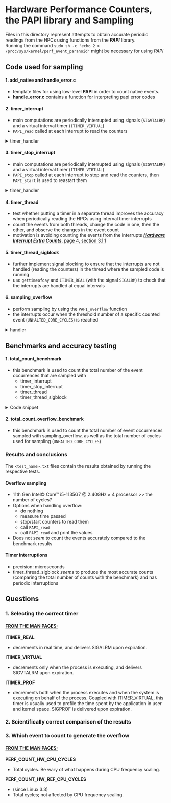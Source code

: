 # Hardware Performance Counters, the PAPI library and Sampling

Files in this directory represent attempts to obtain accurate periodic readings from the HPCs using functions from the ***PAPI*** library.<br>
Running the command `sudo sh -c "echo 2 > /proc/sys/kernel/perf_event_paranoid"` might be necessary for using *PAPI*

## Code used for sampling

#### 1. add_native and handle_error.c
 - template files for using low-level **PAPI** in order to count native events.
 - **handle_error.c** contains a function for interpreting papi error codes

#### 2. timer_interrupt
- main computations are periodically interrupted using signals (`SIGVTALRM`) and a virtual interval timer (`ITIMER_VIRTUAL`)
- `PAPI_read` called at each interrupt to read the counters
<details>
 <summary> timer_handler </summary>
 <pre>
  void timer_handler(int sig){
    /* The function called at the interrupt */ <br>
    /* Read the counters */
    if (PAPI_read(EventSet, values) != PAPI_OK){
            printf("read error\n");
            handle_error(1);
        } <br>
    /* Print the result */
    printf("result (%s): %lld\n", EVENT, values[0]);
    }</pre>
</details>

#### 3. timer_stop_interrupt
- main computations are periodically interrupted using signals (`SIGVTALRM`) and a virtual interval timer (`ITIMER_VIRTUAL`)
- `PAPI_stop` called at each interrupt to stop and read the counters, then `PAPI_start` is used to reastart them
<details>
 <summary> timer_handler </summary>
 <pre>
  void timer_handler(int sig){
    /* The function called at the interrupt */ <br>
    /* Read the counters by stopping them */
    if (PAPI_stop(EventSet, values) != PAPI_OK){
            printf("stop error\n");
            handle_error(1);
        } <br>
    /* Print the result */
    printf("result (%s): %lld\n", EVENT, values[0]); <br>
    /* Add it to the count */
    sum += values[0]; <br>
    /* Restart the counters */
    if (PAPI_start(EventSet) != PAPI_OK){
            printf("start error\n");
            handle_error(1);
        }
   }
</pre>
</details>

#### 4. timer_thread

- test whether putting a timer in a separate thread improves the accuracy when periodically reading the HPCs using interval timer interrupts
- count the events from both threads, change the code in one, then the other, and observe the changes in the event count
- motivation is avoiding counting the events from the interrupts [***Hardware Interrupt Extra Counts***, page 4, section 3.1.1](https://icl.utk.edu/files/publications/2010/icl-utk-451-2010.pdf)

#### 5. timer_thread_sigblock

- further implement signal blocking to ensure that the interrupts are not handled (reading the counters) in the thread where the sampled code is running
- use `gettimeofday` and `ITIMER_REAL` (with the signal `SIGALRM`) to check that the interrupts are handled at equal intervals

#### 6. sampling_overflow

- perform sampling by using the `PAPI_overflow` function
- the interrupts occur when the threshold number of a specific counted event (`UNHALTED_CORE_CYCLES`) is reached
<details>
 <summary> handler </summary>
 <pre>
    /* Find the code for the native event */
    retval = PAPI_event_name_to_code(CYCLES, &count);
    if (retval != PAPI_OK){
        printf("event error");
        handle_error(retval);
    } <br>
    /* Add it to the eventset */
    retval = PAPI_add_event(EventSet, count);
    if (retval != PAPI_OK) handle_error(retval); <br>
    /* Set overflow */
    retval = PAPI_overflow(EventSet, count, PERIOD, 0, handler);
    if( retval != PAPI_OK){
        printf("overflow error\n");
        handle_error(retval);
    }
 </pre>
</details>

## Benchmarks and accuracy testing

#### 1. total_count_benchmark

- this benchmark is used to count the total number of the event occurrences that are sampled with
  - timer_interrupt
  - timer_stop_interrupt
  - timer_thread
  - timer_thread_sigblock
<details>
 <summary> Code snippet </summary>
 <pre>
  /* Start counting */
    if (PAPI_start(EventSet) != PAPI_OK){
        printf("start error");
        handle_error(1);
    }<br>
    /* Do some computation here */ 
    int j = 0;
    for(int i = 0; i<10000000; i++){
        j = j+i;
    }<br>
    PAPI_read(EventSet, values);<br>
    printf("result (%s): %lld\n", EVENT, values[0]);<br>
    if (PAPI_stop(EventSet, values) != PAPI_OK)
        handle_error(1);<br>
    printf(" end result (%s): %lld\n", EVENT, values[0]);
 </pre>
</details>

#### 2. total_count_overflow_benchmark

- this benchmark is used to count the total number of event occurrences sampled with sampling_overflow,
  as well as the total number of cycles used for sampling (`UNHALTED_CORE_CYCLES`)

### Results and conclusions

The `<test_name>.txt` files contain the results obtained by running the respective tests.

#### Overflow sampling

- 11th Gen Intel© Core™ i5-1135G7 @ 2.40GHz × 4 processor >> the number of cycles?
- Options when handling overflow:
  - do nothing
  - measure time passed
  - stop/start counters to read them
  - call `PAPI_read`
  - call `PAPI_read` and print the values
- Does not *seem* to count the events accurately compared to the benchmark results

#### Timer interruptions

- precision: microseconds
- timer_thread_sigblock *seems* to produce the most accurate counts (comparing the total number of counts with the benchmark) and has periodic interruptions

## Questions

### 1. Selecting the correct timer

#### [FROM THE MAN PAGES:](https://linux.die.net/man/2/setitimer)

**ITIMER_REAL**
- decrements in real time, and delivers SIGALRM upon expiration.

**ITIMER_VIRTUAL**
- decrements only when the process is executing, and delivers SIGVTALRM upon expiration.

**ITIMER_PROF**
- decrements both when the process executes and when the system is executing on behalf of the process. Coupled with ITIMER_VIRTUAL, this timer is usually used to profile the time spent by the application in user and kernel space. SIGPROF is delivered upon expiration. 

### 2. Scientifically correct comparison of the results

### 3. Which event to count to generate the overflow

#### [FROM THE MAN PAGES:](https://man7.org/linux/man-pages/man2/perf_event_open.2.html)

**PERF_COUNT_HW_CPU_CYCLES**
- Total cycles.  Be wary of what happens during CPU frequency scaling.

**PERF_COUNT_HW_REF_CPU_CYCLES**
- (since Linux 3.3)
- Total cycles; not affected by CPU frequency scaling.
